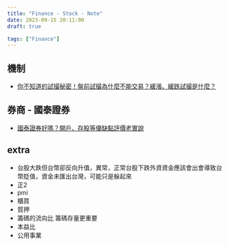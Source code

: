 ```yaml
---
title: "Finance - Stock - Note"
date: 2023-09-15 20:11:00
draft: true

tags: ["Finance"]
---
```


## 機制
- [你不知道的試撮秘密！盤前試撮為什麼不能交易？緩漲、緩跌試撮是什麼？](https://www.youtube.com/watch?v=ECFW6F-o8mU)

## 券商 - 國泰證券
- [國泰證券好嗎？開戶、存股等優缺點評價老實說](https://roo.cash/blog/stock-cathay-securities-account/)



## extra
- 台股大跌但台幣卻反向升值，異常，正常台股下跌外資資金應該會出會導致台幣貶值，資金未匯出台灣，可能只是躲起來
- 正2
- pmi
- 櫃買
- 質押
- 籌碼的流向比 籌碼存量更重要
- 本益比
- 公用事業
